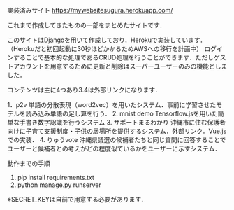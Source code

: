 実装済みサイト
https://mywebsitesugura.herokuapp.com/

これまで作成してきたものの一部をまとめたサイトです．

このサイトはDjangoを用いて作成しており，Herokuで実装しています．（Herokuだと初回起動に30秒ほどかかるためAWSへの移行を計画中）
ログインすることで基本的な処理であるCRUD処理を行うことができます．ただしゲストアカウントを用意するために更新と削除はスーパーユーザーのみの機能としました．

コンテンツは主に4つあり3.4は外部リンクになります．

1．p2v                      単語の分散表現（word2vec）を用いたシステム．事前に学習させたモデルを読み込み単語の足し算を行う．
2. mnist demo               Tensorflow.jsを用いた簡単な手書き数字認識を行うシステム
3. サポートまるわかり       沖縄市に住む保護者向けに子育て支援制度・子供の居場所を提供するシステム．外部リンク．Vue.jsでの実装．
4. りゅうvote               沖縄県議選の候補者たちと同じ質問に回答することでユーザーと候補者との考えがどの程度似ているかをユーザーに示すシステム．


動作までの手順

1. pip install requirements.txt
2. python manage.py runserver

※SECRET_KEYは自前で用意する必要があります．
